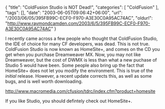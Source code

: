 {
	"title": "ColdFusion Studio is NOT Dead!",
	"categories": [
		"ColdFusion"
	],
	"tags": [],
	"date": "2003-06-05T09:06:42+06:00",
	"url": "/2003/06/05/395FB99C-ECF0-F970-A3E30C0A95AC74AC",
	"oldurl": "http://www.raymondcamden.com/2003/6/5/395FB99C-ECF0-F970-A3E30C0A95AC74AC"
}

I recently came across a few people who thought that ColdFusion Studio, the IDE of choice for many CF developers, was dead. This is not true. ColdFusion Studio is now known as HomeSite+, and comes on the CD you get when you purchase Dreamweaver MX. Now, you may not like Dreamweaver, but the cost of DWMX is less than what a new puchase of Studio 5 would have been. Some people also bring up the fact that HomeSite+ does not let you modify the environment. This is true of the <i>initial</i> release. However, a recent update corrects this, as well as some bugs, and is well worth downloading.

<a href="http://www.macromedia.com/cfusion/tdrc/index.cfm?product=homesite">http://www.macromedia.com/cfusion/tdrc/index.cfm?product=homesite</a>

If you like Studio, you should defintely check out HomeSite+.